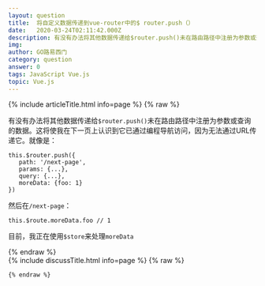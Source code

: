 ```yaml
---
layout: question
title:  将自定义数据传递到vue-router中的$ router.push（）
date:   2020-03-24T02:11:42.000Z
description: 有没有办法将其他数据传递给$router.push()未在路由路径中注册为参数或查询的数据。这将使我在下一页上认识到它已通过编程导航访问，因为无法通过UR...
img: 
author: GO路易西门
category: question
answer: 0
tags: JavaScript Vue.js
topic: Vue.js
---
```

<div class="article-root">
  <div class="article">
    {% include articleTitle.html info=page %}
    {% raw %}
    <div class="article-content"><p><font style="vertical-align: inherit;"><font style="vertical-align: inherit;">有没有办法将其他数据传递给</font></font><code>$router.push()</code><font style="vertical-align: inherit;"><font style="vertical-align: inherit;">未在路由路径中注册为参数或查询的数据。</font><font style="vertical-align: inherit;">这将使我在下一页上认识到它已通过编程导航访问，因为无法通过URL传递它。</font><font style="vertical-align: inherit;">就像是：</font></font></p>

<pre><code>this.$router.push({<font></font>
   path: '/next-page', <font></font>
   params: {...}, <font></font>
   query: {...}, <font></font>
   moreData: {foo: 1}<font></font>
})<font></font>
</code></pre>

<p><font style="vertical-align: inherit;"><font style="vertical-align: inherit;">然后在</font></font><code>/next-page</code><font style="vertical-align: inherit;"><font style="vertical-align: inherit;">：</font></font></p>

<pre><code>this.$route.moreData.foo // 1
</code></pre>

<p><font style="vertical-align: inherit;"><font style="vertical-align: inherit;">目前，我正在使用</font></font><code>$store</code><font style="vertical-align: inherit;"><font style="vertical-align: inherit;">来处理</font></font><code>moreData</code></p></div>
    {% endraw %}
  </div>

  <div class="discuss-wrapper">
    {% include discussTitle.html info=page %}
    {% raw %}
    
    {% endraw %}
  </div>
<div>
